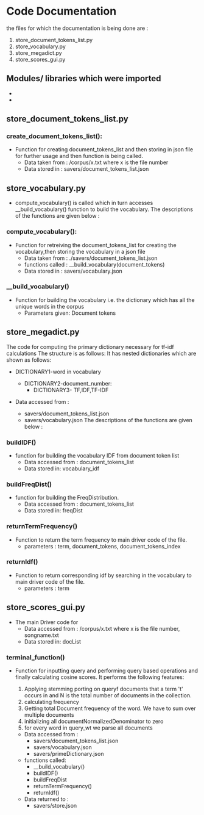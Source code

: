 # Code Documentation
the files for which the documentation is being done are :
1. store_document_tokens_list.py
2. store_vocabulary.py
3. store_megadict.py
4. store_scores_gui.py

## Modules/ libraries which were imported
-
-


## store_document_tokens_list.py


### create_document_tokens_list(): 
- Function for creating document_tokens_list and then storing in json file for further usage and then function is being called.
    - Data taken from : /corpus/x.txt  where x is the file number
    - Data stored in : savers/document_tokens_list.json




## store_vocabulary.py
- compute_vocabulary() is called which in turn accesses __build_vocabulary() function to build the vocabulary. The descriptions of the functions are given below :


### compute_vocabulary():
 - Function for retreiving the document_tokens_list for creating the vocabulary,then storing the vocabulary in a json file
     - Data taken from : ./savers/document_tokens_list.json
     - functions called : __build_vocabulary(document_tokens)
     - Data stored in : savers/vocabulary.json


###  __build_vocabulary()
 - Function for building the vocabulary i.e. the dictionary which has all the unique words in the corpus
    -  Parameters given: Document tokens




## store_megadict.py
The code for computing the primary dictionary necessary for tf-idf calculations
The structure is as follows:
It has nested dictionaries which are shown as follows:
- DICTIONARY1-word in vocabulary
    - DICTIONARY2-document_number:
        -  DICTIONARY3- TF,IDF,TF-IDF

- Data accessed from : 
    -  savers/document_tokens_list.json
    -  savers/vocabulary.json
The descriptions of the functions are given below :


### buildIDF()
- function for building the vocabulary IDF from document token list
    - Data accessed from : document_tokens_list
    - Data stored in: vocabulary_idf


### buildFreqDist()
- function for building the FreqDistribution.
    -  Data accessed from : document_tokens_list
    -  Data stored in: freqDist


### returnTermFrequency()
- Function to return the term frequency to main driver code of the file. 
    - parameters : term, document_tokens, document_tokens_index


### returnIdf()
- Function to return corresponding idf by searching in the vocabulary to main driver code of the file. 
    - parameters : term


## store_scores_gui.py
- The main Driver code for
    -  Data accessed from : /corpus/x.txt  where x is the file number, songname.txt
    -  Data stored in: docList


### terminal_function()
-  Function for inputting query and performing query based operations and finally calculating cosine scores. It performs the following features:
    1. Applying stemming porting on queryf documents that a term 't' occurs in and N is the total number of documents in the collection.
    2. calculating frequency
    3. Getting total Document frequency of the word. We have to sum over multiple documents
    4. initializing all documentNormalizedDenominator to zero
    5.  for every word in query_wt we parse all documents

    - Data accessed from :
        - savers/document_tokens_list.json
        - savers/vocabulary.json
        - savers/primeDictionary.json 
    - functions called:
        - __build_vocabulary()
        - buildIDF()
        - buildFreqDist
        - returnTermFrequency()
        - returnIdf()
    - Data returned to :
        - savers/store.json